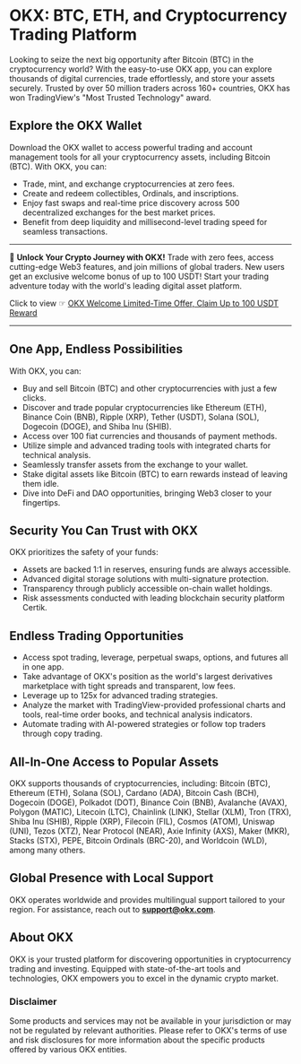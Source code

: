 # OKX: BTC, ETH, and Cryptocurrency Trading Platform

Looking to seize the next big opportunity after Bitcoin (BTC) in the cryptocurrency world? With the easy-to-use OKX app, you can explore thousands of digital currencies, trade effortlessly, and store your assets securely. Trusted by over 50 million traders across 160+ countries, OKX has won TradingView's "Most Trusted Technology" award.

## Explore the OKX Wallet

Download the OKX wallet to access powerful trading and account management tools for all your cryptocurrency assets, including Bitcoin (BTC). With OKX, you can:
- Trade, mint, and exchange cryptocurrencies at zero fees.
- Create and redeem collectibles, Ordinals, and inscriptions.
- Enjoy fast swaps and real-time price discovery across 500 decentralized exchanges for the best market prices.
- Benefit from deep liquidity and millisecond-level trading speed for seamless transactions.

---

🚀 **Unlock Your Crypto Journey with OKX!** Trade with zero fees, access cutting-edge Web3 features, and join millions of global traders. New users get an exclusive welcome bonus of up to 100 USDT! Start your trading adventure today with the world's leading digital asset platform.  

Click to view ☞ [OKX Welcome Limited-Time Offer, Claim Up to 100 USDT Reward](https://bit.ly/OKXe)

---

## One App, Endless Possibilities
With OKX, you can:
- Buy and sell Bitcoin (BTC) and other cryptocurrencies with just a few clicks.
- Discover and trade popular cryptocurrencies like Ethereum (ETH), Binance Coin (BNB), Ripple (XRP), Tether (USDT), Solana (SOL), Dogecoin (DOGE), and Shiba Inu (SHIB).
- Access over 100 fiat currencies and thousands of payment methods.
- Utilize simple and advanced trading tools with integrated charts for technical analysis.
- Seamlessly transfer assets from the exchange to your wallet.
- Stake digital assets like Bitcoin (BTC) to earn rewards instead of leaving them idle.
- Dive into DeFi and DAO opportunities, bringing Web3 closer to your fingertips.

## Security You Can Trust with OKX
OKX prioritizes the safety of your funds:
- Assets are backed 1:1 in reserves, ensuring funds are always accessible.
- Advanced digital storage solutions with multi-signature protection.
- Transparency through publicly accessible on-chain wallet holdings.
- Risk assessments conducted with leading blockchain security platform Certik.

## Endless Trading Opportunities
- Access spot trading, leverage, perpetual swaps, options, and futures all in one app.
- Take advantage of OKX's position as the world's largest derivatives marketplace with tight spreads and transparent, low fees.
- Leverage up to 125x for advanced trading strategies.
- Analyze the market with TradingView-provided professional charts and tools, real-time order books, and technical analysis indicators.
- Automate trading with AI-powered strategies or follow top traders through copy trading.

## All-In-One Access to Popular Assets
OKX supports thousands of cryptocurrencies, including:
Bitcoin (BTC), Ethereum (ETH), Solana (SOL), Cardano (ADA), Bitcoin Cash (BCH), Dogecoin (DOGE), Polkadot (DOT), Binance Coin (BNB), Avalanche (AVAX), Polygon (MATIC), Litecoin (LTC), Chainlink (LINK), Stellar (XLM), Tron (TRX), Shiba Inu (SHIB), Ripple (XRP), Filecoin (FIL), Cosmos (ATOM), Uniswap (UNI), Tezos (XTZ), Near Protocol (NEAR), Axie Infinity (AXS), Maker (MKR), Stacks (STX), PEPE, Bitcoin Ordinals (BRC-20), and Worldcoin (WLD), among many others.

## Global Presence with Local Support
OKX operates worldwide and provides multilingual support tailored to your region. For assistance, reach out to **support@okx.com**.

## About OKX
OKX is your trusted platform for discovering opportunities in cryptocurrency trading and investing. Equipped with state-of-the-art tools and technologies, OKX empowers you to excel in the dynamic crypto market.

### Disclaimer
Some products and services may not be available in your jurisdiction or may not be regulated by relevant authorities. Please refer to OKX's terms of use and risk disclosures for more information about the specific products offered by various OKX entities.

